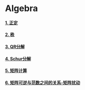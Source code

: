 # Algebra

#### [1. 正定](./1-positive-definite.md)

#### [2. 秩](./2-rank.md)

#### [3. QR分解](./3-QRDecomposition.md)

#### [4. Schur分解](./4-SchurDecomposition.md)

#### [5. 矩阵计算](./5-matrix-norm.md)

#### [6. 矩阵可逆与范数之间的关系-矩阵扰动](./6-Perturbations.md)